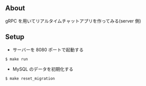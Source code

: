 ## About

gRPC を用いてリアルタイムチャットアプリを作ってみる(server 側)

## Setup

- サーバーを 8080 ポートで起動する

```
$ make run
```

- MySQL のデータを初期化する

```
$ make reset_migration
```
